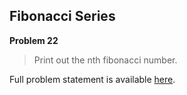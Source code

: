 Fibonacci Series
----------------

**Problem 22**

> Print out the nth fibonacci number.

Full problem statement is available [here][mirror].

[mirror]: https://github.com/rdtsc/codeeval-problem-statements/tree/master/easy/022-fibonacci-series/
          "View Problem Statement Mirror"
